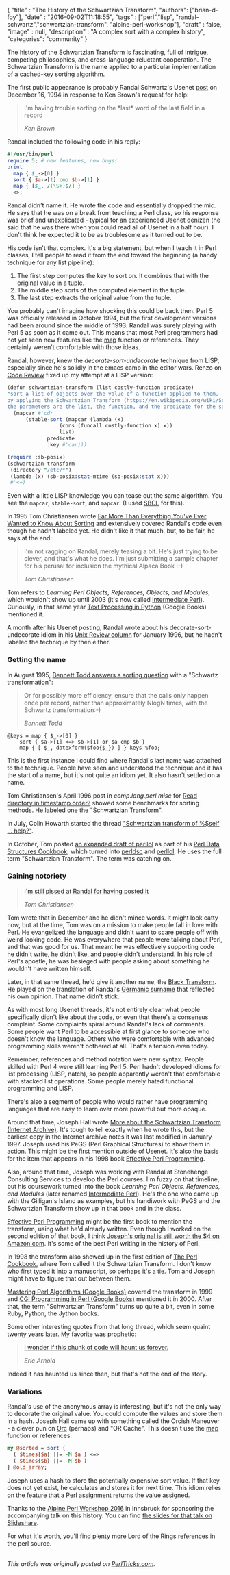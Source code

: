 
  {
    "title"  : "The History of the Schwartzian Transform",
    "authors": ["brian-d-foy"],
    "date"   : "2016-09-02T11:18:55",
    "tags"   : ["perl","lisp", "randal-schwartz","schwartzian-transform", "alpine-perl-workshop"],
    "draft"  : false,
    "image"  : null,
    "description" : "A complex sort with a complex history",
    "categories": "community"
  }


The history of the Schwartzian Transform is fascinating, full of intrigue, competing philosophies, and cross-language reluctant cooperation. The Schwartzian Transform is the name applied to a particular implementation of a cached-key sorting algorithm.

The first public appearance is probably Randal Schwartz's Usenet [post](https://groups.google.com/d/msg/comp.unix.shell/MdqXDOuzDG0/gcmc1IG9GckJ) on December 16, 1994 in response to Ken Brown's request for help:

> I'm having trouble sorting on the \*last\* word of the last field in a record
>
> *Ken Brown*

Randal included the following code in his reply:

```perl
#!/usr/bin/perl
require 5; # new features, new bugs!
print
  map { $_->[0] }
  sort { $a->[1] cmp $b->[1] }
  map { [$_, /(\S+)$/] }
  <>;
```

Randal didn't name it. He wrote the code and essentially dropped the mic. He says that he was on a break from teaching a Perl class, so his response was brief and unexplicated - typical for an experienced Usenet denizen (he said that he was there when you could read all of Usenet in a half hour). I don't think he expected it to be as troublesome as it turned out to be.

His code isn't that complex. It's a big statement, but when I teach it in Perl classes, I tell people to read it from the end toward the beginning (a handy technique for any list pipeline):

1. The first step computes the key to sort on. It combines that with the original value in a tuple.
1. The middle step sorts of the computed element in the tuple.
1. The last step extracts the original value from the tuple.

You probably can't imagine how shocking this could be back then. Perl 5 was officially released in October 1994, but the first development versions had been around since the middle of 1993. Randal was surely playing with Perl 5 as soon as it came out. This means that most Perl programmers had not yet seen new features like the [map](http://perldoc.perl.org/functions/map.html) function or references. They certainly weren't comfortable with those ideas.

Randal, however, knew the _decorate-sort-undecorate_ technique from LISP, especially since he's solidly in the emacs camp in the editor wars. Renzo on [Code Review](http://codereview.stackexchange.com/a/138436/13050) fixed up my attempt at a LISP version:

```perl
(defun schwartzian-transform (list costly-function predicate)
"sort a list of objects over the value of a function applied to them,
by applying the Schwartzian Transform (https://en.wikipedia.org/wiki/Schwartzian_transform)
the parameters are the list, the function, and the predicate for the sort."
  (mapcar #'cdr
      (stable-sort (mapcar (lambda (x)
                 (cons (funcall costly-function x) x))
                 list)
             predicate
             :key #'car)))

(require :sb-posix)
(schwartzian-transform
 (directory "/etc/*")
 (lambda (x) (sb-posix:stat-mtime (sb-posix:stat x)))
 #'<=)
```

Even with a little LISP knowledge you can tease out the same algorithm. You see the `mapcar`, `stable-sort`, and `mapcar`. (I used [SBCL](http://www.sbcl.org) for this).

In 1995 Tom Christiansen wrote [Far More Than Everything You've Ever Wanted to Know About Sorting](http://www.perl.com/doc/FMTEYEWTK/sort.html) and extensively covered Randal's code even though he hadn't labeled yet. He didn't like it that much, but, to be fair, he says at the end:

> I'm not ragging on Randal, merely teasing a bit. He's just trying to be clever, and that's what he does. I'm just submitting a sample chapter for his perusal for inclusion the mythical Alpaca Book :-)
>
> *Tom Christiansen*

Tom refers to _Learning Perl Objects, References, Objects, and Modules_, which wouldn't show up until 2003 (it's now called [Intermediate Perl](http://www.intermediateperl.com)). Curiously, in that same year [Text Processing in Python](https://books.google.com/books?id=GxKWdn7u4w8C&pg=PA113&dq=schwartzian+transform&hl=en&sa=X&ved=0ahUKEwir89e-krvNAhXMdz4KHW4uAqQQ6AEILjAC#v=onepage&q=schwartzian%20transform&f=false) (Google Books) mentioned it.

A month after his Usenet posting, Randal wrote about his decorate-sort-undecorate idiom in his [Unix Review column](http://www.stonehenge.com/merlyn/UnixReview/col06.html) for January 1996, but he hadn't labeled the technique by then either.

### Getting the name

In August 1995, [Bennett Todd answers a sorting question](https://groups.google.com/forum/?hl=en#!topic/comp.lang.perl.misc/fLo0RNV8oW8) with a "Schwartz transformation":

> Or for possibly more efficiency, ensure that the calls only happen once per
> record, rather than approximately NlogN times, with the Schwartz
> transformation:-)
>
> *Bennett Todd*

    @keys = map { $_->[0] }
        sort { $a->[1] <=> $b->[1] or $a cmp $b }
        map { [ $_, datexform($foo{$_}) ] } keys %foo;

This is the first instance I could find where Randal's last name was attached to the technique. People have seen and understood the technique and it has the start of a name, but it's not quite an idiom yet. It also hasn't settled on a name.

Tom Christiansen's April 1996 post in _comp.lang.perl.misc_ for [Read directory in timestamp order?](https://groups.google.com/d/msg/comp.lang.perl.misc/pw-Hl4byLnc/yzejRnku3RoJ) showed some benchmarks for sorting methods. He labeled one the "Schwartzian Transform".

In July, Colin Howarth started the thread ["Schwartzian transform of %$self ... help?"](https://groups.google.com/d/msg/comp.lang.perl.misc/6NEeX4XJx54/nmpMmReMIbcJ).

In October, Tom posted [an expanded draft of perllol](https://groups.google.com/d/msg/comp.lang.perl.misc/VIKNMCeNFAM/18UApg1hWy8J) as part of his [Perl Data Structures Cookbook](http://www.perl.com/doc/FMTEYEWTK/pdsc/), which turned into [perldsc](http://perldoc.perl.org/perldsc.html) and [perllol](http://perldoc.perl.org/perllol.html). He uses the full term "Schwartzian Transform". The term was catching on.

### Gaining notoriety

> [I'm still pissed at Randal for having posted it](https://groups.google.com/d/msg/comp.lang.perl.misc/fPx42DB2jd8/cC_6osV70mMJ)
>
> *Tom Christiansen*

Tom wrote that in December and he didn't mince words. It might look catty now, but at the time, Tom was on a mission to make people fall in love with Perl. He evangelized the language and didn't want to scare people off with weird looking code. He was everywhere that people were talking about Perl, and that was good for us. That meant he was effectively supporting code he didn't write, he didn't like, and people didn't understand. In his role of Perl's apostle, he was besieged with people asking about something he wouldn't have written himself.

Later, in that same thread, he'd give it another name, the [Black Transform](https://groups.google.com/d/msg/comp.lang.perl.misc/fPx42DB2jd8/cC_6osV70mMJ). He played on the translation of Randal's [Germanic surname](https://en.wikipedia.org/wiki/Schwartz_(surname)) that reflected his own opinion. That name didn't stick.

As with most long Usenet threads, it's not entirely clear what people specifically didn't like about the code, or even that there's a consensus complaint. Some complaints spiral around Randal's lack of comments. Some people want Perl to be accessible at first glance to someone who doesn't know the language. Others who were comfortable with advanced programming skills weren't bothered at all. That's a tension even today.

Remember, references and method notation were new syntax. People skilled with Perl 4 were still learning Perl 5. Perl hadn't developed idioms for list processing (LISP, natch), so people apparently weren't that comfortable with stacked list operations. Some people merely hated functional programming and LISP.

There's also a segment of people who would rather have programming languages that are easy to learn over more powerful but more opaque.

Around that time, Joseph Hall wrote [More about the Schwartzian Transform (Internet Archive)](http://web.archive.org/web/19961228210914/http://www.5sigma.com/perl/schwtr.html). It's tough to tell exactly when he wrote this, but the earliest copy in the Internet archive notes it was last modified in January 1997. Joseph used his PeGS (Perl Graphical Structures) to show them in action. This might be the first mention outside of Usenet. It's also the basis for the item that appears in his 1998 book [Effective Perl Programming](http://www.effectiveperlprogramming.com).

Also, around that time, Joseph was working with Randal at Stonehenge Consulting Services to develop the Perl courses. I'm fuzzy on that timeline, but his coursework turned into the book _Learning Perl Objects, References, and Modules_ (later renamed [Intermediate Perl](https://www.intermediateperl.com)). He's the one who came up with the Gilligan's Island as examples, but his handiwork with PeGS and the Schwartzian Transform show up in that book and in the class.

[Effective Perl Programming](http://www.effectiveperlprogramming.com) might be the first book to mention the transform, using what he'd already written. Even though I worked on the second edition of that book, I think [Joseph's original is still worth the $4 on Amazon.com](https://www.amazon.com/gp/product/0201419750/ref=as_li_qf_sp_asin_il_tl?ie=UTF8&tag=hashbang09-20&camp=1789&creative=9325&linkCode=as2&creativeASIN=0201419750&linkId=b8a4558fd65ec4c4bb17add6e194e5e4). It's some of the best Perl writing in the history of Perl.

In 1998 the transform also showed up in the first edition of [The Perl Cookbook](https://books.google.com/books?id=7q5QAAAAMAAJ&q=schwartzian+transform+%22programming+perl%22&dq=schwartzian+transform+%22programming+perl%22&hl=en&sa=X&ved=0ahUKEwjplePak7vNAhWSZj4KHYK9AtUQ6AEINDAD), where Tom called it the Schwartzian Transform. I don't know who first typed it into a manuscript, so perhaps it's a tie. Tom and Joseph might have to figure that out between them.

[Mastering Perl Algorithms (Google Books)](https://books.google.com/books?id=4ju67sMPwEkC&pg=PA111&dq=schwartzian+transform&hl=en&sa=X&ved=0ahUKEwir89e-krvNAhXMdz4KHW4uAqQQ6AEIOjAE#v=onepage&q=schwartzian%20transform&f=false) covered the transform in 1999 and [CGI Programming in Perl (Google Books)](https://books.google.com/books?id=gGNQ-O1WWQAC&pg=PA310&dq=schwartzian+transform&hl=en&sa=X&ved=0ahUKEwjo79KEk7vNAhWBMj4KHcBFDEY4ChDoAQhNMAg#v=onepage&q=schwartzian%20transform&f=false) mentioned it in 2000. After that, the term "Schwartzian Transform" turns up quite a bit, even in some Ruby, Python, the Jython books.

Some other interesting quotes from that long thread, which seem quaint twenty years later. My favorite was prophetic:

> [I wonder if this chunk of code will haunt us forever.](https://groups.google.com/d/msg/comp.lang.perl.misc/fPx42DB2jd8/CTRmyWyJW6MJ)
>
> *Eric Arnold*

Indeed it has haunted us since then, but that's not the end of the story.

### Variations

Randal's use of the anonymous array is interesting, but it's not the only way to decorate the original value. You could compute the values and store them in a hash. Joseph Hall came up with something called the Orcish Maneuver - a clever pun on [Orc](http://lotr.wikia.com/wiki/Orcs) (perhaps) and "OR Cache". This doesn't use the [map](http://perldoc.perl.org/functions/map.html) function  or references:

```perl
my @sorted = sort {
  ( $times{$a} ||= -M $a ) <=>
  ( $times{$b} ||= -M $b )
} @old_array;
```

Joseph uses a hash to store the potentially expensive sort value. If that key does not yet exist, he calculates and stores it for next time. This idiom relies on the feature that a Perl assignment returns the value assigned.

Thanks to the [Alpine Perl Workshop 2016](http://act.yapc.eu/alpineperl2016/) in Innsbruck for sponsoring the accompanying talk on this history. You can find [the slides for that talk on Slideshare](http://bit.ly/2bHNNx4).

For what it's worth, you'll find plenty more Lord of the Rings references in the perl source.

\
*This article was originally posted on [PerlTricks.com](http://perltricks.com).*
